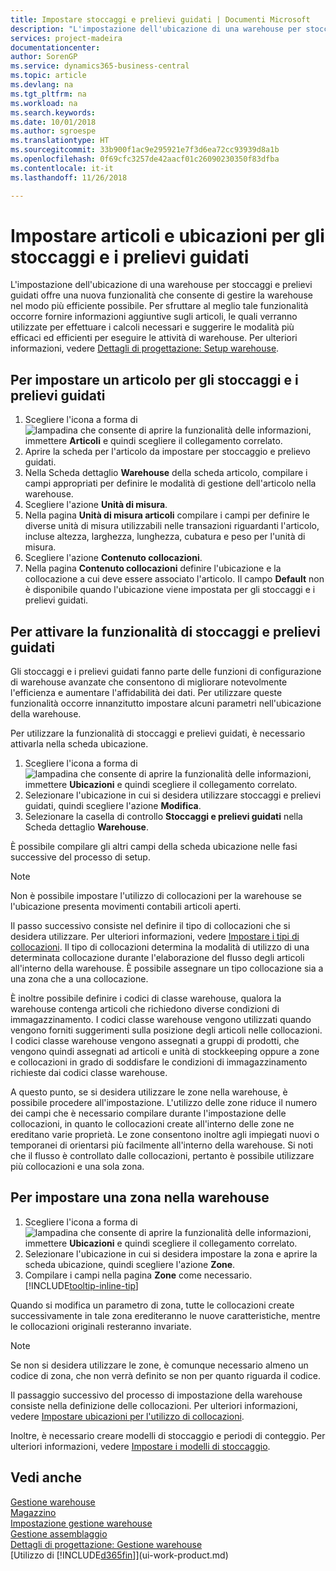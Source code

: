 ```yaml
---
title: Impostare stoccaggi e prelievi guidati | Documenti Microsoft
description: "L'impostazione dell'ubicazione di una warehouse per stoccaggi e prelievi guidati offre una nuova funzionalità che consente di gestire la warehouse nel modo più efficiente possibile."
services: project-madeira
documentationcenter: 
author: SorenGP
ms.service: dynamics365-business-central
ms.topic: article
ms.devlang: na
ms.tgt_pltfrm: na
ms.workload: na
ms.search.keywords: 
ms.date: 10/01/2018
ms.author: sgroespe
ms.translationtype: HT
ms.sourcegitcommit: 33b900f1ac9e295921e7f3d6ea72cc93939d8a1b
ms.openlocfilehash: 0f69cfc3257de42aacf01c26090230350f83dfba
ms.contentlocale: it-it
ms.lasthandoff: 11/26/2018

---
```

# <a name="set-up-items-and-locations-for-directed-put-away-and-pick"></a>Impostare articoli e ubicazioni per gli stoccaggi e i prelievi guidati
L'impostazione dell'ubicazione di una warehouse per stoccaggi e prelievi guidati offre una nuova funzionalità che consente di gestire la warehouse nel modo più efficiente possibile. Per sfruttare al meglio tale funzionalità occorre fornire informazioni aggiuntive sugli articoli, le quali verranno utilizzate per effettuare i calcoli necessari e suggerire le modalità più efficaci ed efficienti per eseguire le attività di warehouse. Per ulteriori informazioni, vedere [Dettagli di progettazione: Setup warehouse](design-details-warehouse-setup.md).

## <a name="to-set-up-an-item-for-directed-put-away-and-pick"></a>Per impostare un articolo per gli stoccaggi e i prelievi guidati  
1.  Scegliere l'icona a forma di ![lampadina che consente di aprire la funzionalità delle informazioni](media/ui-search/search_small.png "Informazioni sull'operazione che si desidera eseguire"), immettere **Articoli** e quindi scegliere il collegamento correlato.  
2.  Aprire la scheda per l'articolo da impostare per stoccaggio e prelievo guidati.
3. Nella Scheda dettaglio **Warehouse** della scheda articolo, compilare i campi appropriati per definire le modalità di gestione dell'articolo nella warehouse.  
4.  Scegliere l'azione **Unità di misura**.
5. Nella pagina **Unità di misura articoli** compilare i campi per definire le diverse unità di misura utilizzabili nelle transazioni riguardanti l'articolo, incluse altezza, larghezza, lunghezza, cubatura e peso per l'unità di misura.
6. Scegliere l'azione **Contenuto collocazioni**.
7. Nella pagina **Contenuto collocazioni** definire l'ubicazione e la collocazione a cui deve essere associato l'articolo. Il campo **Default** non è disponibile quando l'ubicazione viene impostata per gli stoccaggi e i prelievi guidati.  

## <a name="to-activate-directed-put-away-and-pick-functionality"></a>Per attivare la funzionalità di stoccaggi e prelievi guidati  
Gli stoccaggi e i prelievi guidati fanno parte delle funzioni di configurazione di warehouse avanzate che consentono di migliorare notevolmente l'efficienza e aumentare l'affidabilità dei dati. Per utilizzare queste funzionalità occorre innanzitutto impostare alcuni parametri nell'ubicazione della warehouse.  

Per utilizzare la funzionalità di stoccaggi e prelievi guidati, è necessario attivarla nella scheda ubicazione.    
1.  Scegliere l'icona a forma di ![lampadina che consente di aprire la funzionalità delle informazioni](media/ui-search/search_small.png "Informazioni sull'operazione che si desidera eseguire"), immettere **Ubicazioni** e quindi scegliere il collegamento correlato.  
2.  Selezionare l'ubicazione in cui si desidera utilizzare stoccaggi e prelievi guidati, quindi scegliere l'azione **Modifica**.  
3.  Selezionare la casella di controllo **Stoccaggi e prelievi guidati** nella Scheda dettaglio **Warehouse**.  

È possibile compilare gli altri campi della scheda ubicazione nelle fasi successive del processo di setup.  

> [!NOTE]  
>  Non è possibile impostare l'utilizzo di collocazioni per la warehouse se l'ubicazione presenta movimenti contabili articoli aperti.  

Il passo successivo consiste nel definire il tipo di collocazioni che si desidera utilizzare. Per ulteriori informazioni, vedere [Impostare i tipi di collocazioni](warehouse-how-to-set-up-bin-types.md). Il tipo di collocazioni determina la modalità di utilizzo di una determinata collocazione durante l'elaborazione del flusso degli articoli all'interno della warehouse. È possibile assegnare un tipo collocazione sia a una zona che a una collocazione.  

È inoltre possibile definire i codici di classe warehouse, qualora la warehouse contenga articoli che richiedono diverse condizioni di immagazzinamento. I codici classe warehouse vengono utilizzati quando vengono forniti suggerimenti sulla posizione degli articoli nelle collocazioni. I codici classe warehouse vengono assegnati a gruppi di prodotti, che vengono quindi assegnati ad articoli e unità di stockkeeping oppure a zone e collocazioni in grado di soddisfare le condizioni di immagazzinamento richieste dai codici classe warehouse.  

A questo punto, se si desidera utilizzare le zone nella warehouse, è possibile procedere all'impostazione. L'utilizzo delle zone riduce il numero dei campi che è necessario compilare durante l'impostazione delle collocazioni, in quanto le collocazioni create all'interno delle zone ne ereditano varie proprietà. Le zone consentono inoltre agli impiegati nuovi o temporanei di orientarsi più facilmente all'interno della warehouse. Si noti che il flusso è controllato dalle collocazioni, pertanto è possibile utilizzare più collocazioni e una sola zona.  

## <a name="to-set-up-a-zone-in-your-warehouse"></a>Per impostare una zona nella warehouse  
1.  Scegliere l'icona a forma di ![lampadina che consente di aprire la funzionalità delle informazioni](media/ui-search/search_small.png "Informazioni sull'operazione che si desidera eseguire"), immettere **Ubicazioni** e quindi scegliere il collegamento correlato.  
2.  Selezionare l'ubicazione in cui si desidera impostare la zona e aprire la scheda ubicazione, quindi scegliere l'azione **Zone**.  
3.  Compilare i campi nella pagina **Zone** come necessario. [!INCLUDE[tooltip-inline-tip](includes/tooltip-inline-tip_md.md)]  

Quando si modifica un parametro di zona, tutte le collocazioni create successivamente in tale zona erediteranno le nuove caratteristiche, mentre le collocazioni originali resteranno invariate.  

> [!NOTE]  
>  Se non si desidera utilizzare le zone, è comunque necessario almeno un codice di zona, che non verrà definito se non per quanto riguarda il codice.  

Il passaggio successivo del processo di impostazione della warehouse consiste nella definizione delle collocazioni. Per ulteriori informazioni, vedere [Impostare ubicazioni per l'utilizzo di collocazioni](warehouse-how-to-set-up-locations-to-use-bins.md).  

Inoltre, è necessario creare modelli di stoccaggio e periodi di conteggio. Per ulteriori informazioni, vedere [Impostare i modelli di stoccaggio](warehouse-how-to-set-up-put-away-templates.md).  

## <a name="see-also"></a>Vedi anche  
[Gestione warehouse](warehouse-manage-warehouse.md)  
[Magazzino](inventory-manage-inventory.md)  
[Impostazione gestione warehouse](warehouse-setup-warehouse.md)     
[Gestione assemblaggio](assembly-assemble-items.md)    
[Dettagli di progettazione: Gestione warehouse](design-details-warehouse-management.md)  
[Utilizzo di [!INCLUDE[d365fin](includes/d365fin_md.md)]](ui-work-product.md)  

